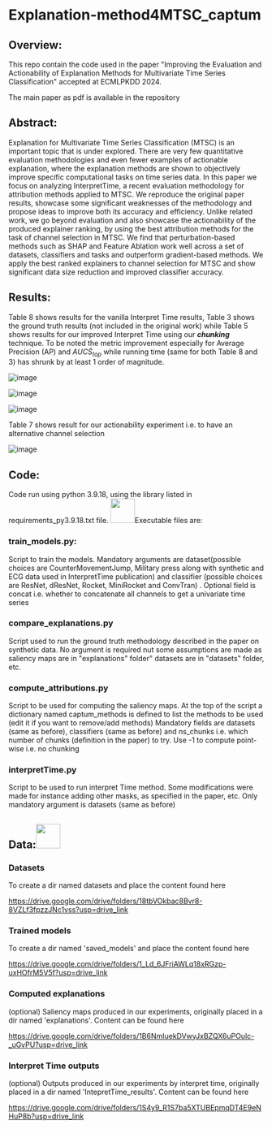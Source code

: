 # Explanation-method4MTSC_captum

## Overview:
This repo contain the code used in the paper "Improving the Evaluation and Actionability of
Explanation Methods for Multivariate Time Series Classification" accepted at ECMLPKDD 2024.

The main paper as pdf is available in the repository

## Abstract:
Explanation for Multivariate Time Series Classification (MTSC) is an important topic that
is under explored. There are very few quantitative evaluation methodologies and even fewer
examples of actionable explanation, where the explanation methods are shown to objectively
improve specific computational tasks on time series data. In this paper we focus on
analyzing InterpretTime, a recent evaluation methodology for attribution methods applied 
to MTSC. We reproduce the original paper results, showcase some significant weaknesses
of the methodology and propose ideas to improve both its accuracy and efficiency. 
Unlike related work, we go beyond evaluation and also showcase the actionability of the 
produced explainer ranking, by using the best attribution methods for the task of channel 
selection in MTSC. We find that perturbation-based methods such as SHAP and 
Feature Ablation work well across a set of datasets, classifiers and tasks and 
outperform gradient-based methods.
We apply the best ranked explainers to channel selection for MTSC and show significant
data size reduction and improved classifier accuracy.

## Results:
Table 8 shows results for the vanilla Interpret Time results, Table 3 shows
the ground truth results (not included in the original work) while Table 5 shows 
results for our improved Interpret Time using our ***chunking*** technique.
To be noted the metric improvement especially for Average Precision (AP) and 
$AUC\tilde{S}_{top}$ while running time (same for both Table 8 and 3) has 
shrunk by at least 1 order of magnitude.

![image](https://github.com/mlgig/xai4mtsc_eval_actionability/blob/main/imgs/vanilla_interpretTime_results.png)


![image](https://github.com/mlgig/xai4mtsc_eval_actionability/blob/main/imgs/vanilla_gt_results.png)


![image](https://github.com/mlgig/xai4mtsc_eval_actionability/blob/main/imgs/our_method.png)

Table 7 shows result for our actionability experiment i.e. to have an alternative 
channel selection

![image](https://github.com/mlgig/xai4mtsc_eval_actionability/blob/main/imgs/actionability.png)

## Code:

Code run using python 3.9.18, using the library listed in 
requirements_py3.9.18.txt file.   <img src="https://github.com/favicon.ico" width="48">Executable files are:

### train_models.py:
Script to train the models. Mandatory arguments are dataset(possible choices are CounterMovementJump, Military press along with synthetic and ECG data used in InterpretTime publication)
and classifier (possible choices are ResNet, dResNet, Rocket, MiniRocket and ConvTran)
. Optional field is concat i.e. whether to concatenate all channels to get a univariate time series

### compare_explanations.py
Script used to run the ground truth methodology described in the paper on synthetic data.
No argument is required nut some assumptions are made as
saliency maps are in "explanations" folder" datasets are in "datasets" folder, etc.

### compute_attributions.py
Script to be used for computing the saliency maps.
At the top of the script a dictionary named captum_methods is defined to list the methods to be used (edit it if you want to remove/add methods)
Mandatory fields are datasets (same as before), classifiers (same as before) and ns_chunks i.e. which number of chunks (definition in the paper) to try. Use -1 to compute point-wise i.e. no chunking

### interpretTime.py
Script to be used to run interpret Time method. Some modifications were made for instance adding other masks, as specified in the paper, etc.
Only mandatory argument is datasets (same as before)

## Data:<img src="https://github.com/favicon.ico" width="48">

### Datasets
To create a dir named datasets and place the content found here

https://drive.google.com/drive/folders/18tbVOkbac8Bvr8-8VZLf3fpzzJNc1vss?usp=drive_link

### Trained models
To create a dir named 'saved_models' and place the content found here

https://drive.google.com/drive/folders/1_Ld_6JFriAWLq18xRGzp-uxHOfrM5V5f?usp=drive_link

### Computed explanations
(optional) Saliency maps produced in our experiments, originally placed in a  dir named 'explanations'. Content can be found here 

https://drive.google.com/drive/folders/1B6NmIuekDVwyJxBZQX6uPOulc-_uGvPU?usp=drive_link

### Interpret Time outputs
(optional) Outputs produced in our experiments by interpret time, originally placed in a  dir named 'IntepretTime_results'. Content can be found here 

https://drive.google.com/drive/folders/1S4y9_R1S7ba5XTUBEpmqDT4E9eNHuP8b?usp=drive_link

